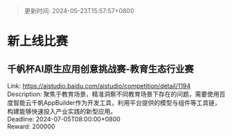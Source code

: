 > 更新时间: 2024-05-23T15:57:57+0800 

# 新上线比赛


## 千帆杯AI原生应用创意挑战赛-教育生态行业赛
Link: https://aistudio.baidu.com/aistudio/competition/detail/1194  
Description: 聚焦于教育场景，精准洞察不同教育场景下存在的问题，需要使用百度智能云千帆AppBuilder作为开发工具，利用平台提供的模型与组件等工具链，构建能够快速投入产业实践的新型应用。  
Deadline: 2024-07-05T08:00:00+0800  
Reward: 200000  

